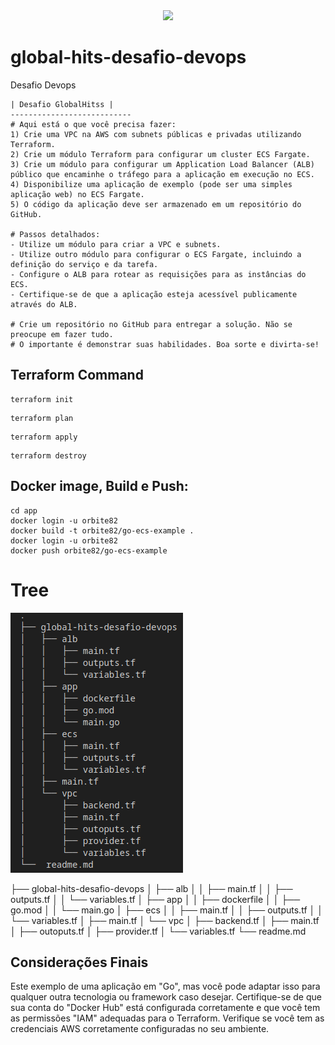 <div align="center">
<img src="https://user-images.githubusercontent.com/47891196/139104117-aa9c2943-37da-4534-a584-e4e5ff5bf69a.png" width="350px" />
</div>

# global-hits-desafio-devops

Desafio Devops

    | Desafio GlobalHitss |
    ---------------------------
    # Aqui está o que você precisa fazer:
    1) Crie uma VPC na AWS com subnets públicas e privadas utilizando Terraform.
    2) Crie um módulo Terraform para configurar um cluster ECS Fargate.
    3) Crie um módulo para configurar um Application Load Balancer (ALB) público que encaminhe o tráfego para a aplicação em execução no ECS.
    4) Disponibilize uma aplicação de exemplo (pode ser uma simples aplicação web) no ECS Fargate.
    5) O código da aplicação deve ser armazenado em um repositório do GitHub.

    # Passos detalhados:
    - Utilize um módulo para criar a VPC e subnets.
    - Utilize outro módulo para configurar o ECS Fargate, incluindo a definição do serviço e da tarefa.
    - Configure o ALB para rotear as requisições para as instâncias do ECS.
    - Certifique-se de que a aplicação esteja acessível publicamente através do ALB.

    # Crie um repositório no GitHub para entregar a solução. Não se preocupe em fazer tudo. 
    # O importante é demonstrar suas habilidades. Boa sorte e divirta-se!

## Terraform Command

```
terraform init
```

```
terraform plan
```

```
terraform apply
```

```
terraform destroy
```

## Docker image, Build e Push:

```
cd app
docker login -u orbite82
docker build -t orbite82/go-ecs-example .
docker login -u orbite82
docker push orbite82/go-ecs-example
```


# Tree

![Tree Image](image/tree-image.png)

├── global-hits-desafio-devops
│   ├── alb
│   │   ├── main.tf
│   │   ├── outputs.tf
│   │   └── variables.tf
│   ├── app
│   │   ├── dockerfile
│   │   ├── go.mod
│   │   └── main.go
│   ├── ecs
│   │   ├── main.tf
│   │   ├── outputs.tf
│   │   └── variables.tf
│   ├── main.tf
│   └── vpc
│       ├── backend.tf
│       ├── main.tf
│       ├── outoputs.tf
│       ├── provider.tf
│       └── variables.tf
└──  readme.md


## Considerações Finais

Este exemplo de uma aplicação em  "Go", mas você pode adaptar isso para qualquer outra tecnologia ou framework caso desejar.
Certifique-se de que sua conta do "Docker Hub" está configurada corretamente e que você tem as permissões "IAM" adequadas para o Terraform.
Verifique se você tem as credenciais AWS corretamente configuradas no seu ambiente.
